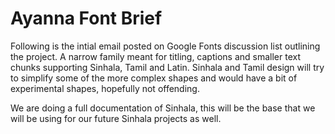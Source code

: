 Ayanna Font Brief
==============

Following is the intial email posted on Google Fonts discussion list outlining the project.
 A narrow family meant for titling, captions and smaller text chunks supporting Sinhala, Tamil and Latin. Sinhala and Tamil design will try to simplify some of the more complex shapes and would have a bit of experimental shapes, hopefully not offending.

We are doing a full documentation of Sinhala, this will be the base that we will be using for our future Sinhala projects as well.